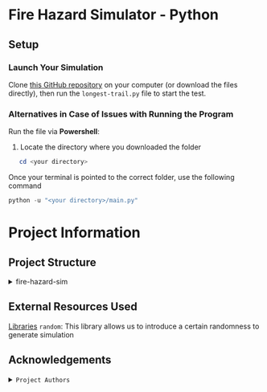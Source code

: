 # Fire Hazard Simulator - Python

## Setup

### Launch Your Simulation

Clone [this GitHub repository](https://github.com/Louis2675/longest-trail) on your computer (or download the files directly), then run the `longest-trail.py` file to start the test.

### Alternatives in Case of Issues with Running the Program

Run the file via **Powershell**:

1. Locate the directory where you downloaded the folder

```powershell
   cd <your directory>
```

Once your terminal is pointed to the correct folder, use the following command
```powershell
python -u "<your directory>/main.py"
```
# Project Information
## Project Structure

<details>
 <summary>fire-hazard-sim</summary>
  <ul>
   <li>terrain_generation.py
   <li>fire_parameters.py
   <li>terrain_parameters.py
   <li>longest-trail.py
   <li>terrain.py
   <li>fire_propagation.py
   <li>README.md</li>
   <li>images folder</li> 
  </ul> 
</details>

## External Resources Used

<u>Libraries</u>
`random`: This library allows us to introduce a certain randomness to generate simulation
<br>

## Acknowledgements

<details>
 <summary><code>Project Authors</code></summary>
 <ul>
    <li><a href="https://github.com/Louis2675">Louis Declerck</a>
    <li><a href="https://github.com/martinppx">Martin Leuleux</a>
 </ul>
</details>
